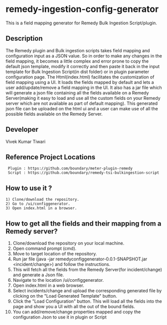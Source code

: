 # remedy-ingestion-config-generator
This is a field mapping generator for Remedy Bulk Ingestion Script/plugin.

## Description

The Remedy plugin and Bulk ingestion scripts takes field mapping and configuration input as a JSON value.
So in order to make any changes in the field mapping, it becomes a little complex and error prone to copy the default json template, modify it correctly and then paste it back in the input template for Bulk Ingestion Script(in dist folder) or in plugin parameter configuration page.
The Html(index.html) facilitates the customization of field mapping using a UI. It loads the fields mapped by default and lets a user add/update/remove a field mapping in the UI.
It also has a jar file which will generate a json file containing all the fields available on a Remedy Server(making it easy to load and use all the custom fields on your Remedy server which are not available as part of default mapping).
This generated json file can be uploaded on the html ui and a user can make use of all the possible fields available on the Remedy Server.

## Developer

 Vivek Kumar Tiwari

## Reference Project Locations

```
 Plugin : https://github.com/boundary/meter-plugin-remedy
 Script : https://github.com/boundary/remedy-tsi-bulkingestion-script 
```

## How to use it ?
```
1) Clone/download the repository.
2) Go to /ui/configgenerator.
3) Open index.html in a browser.
```

## How to get all the fields and their mapping from a Remedy server?

1) Clone/download the repository on your local machine.
2) Open command prompt (cmd).
3) Move to target location of the repository.
4) Run jar file (java -jar remedyconfiggenerator-0.0.1-SNAPSHOT.jar <incident/change>) and follow the instructions.
5) This will fetch all the fields from the Remedy Server(for incident/change) and generate a Json file.
6) Navigate to the location /ui/configgenerator.
7) Open index.html in a web browser.
8) Select incidents/change and upload the corresponding generated file by clicking on the "Load Generated Template" button.
9) Click the "Load Configuration" button. This will load all the fields into the page and show you a UI with all the out of the bound fields.
10) You can add/remove/change properties mapped and copy the configuration Json to use it in plugin or Script
